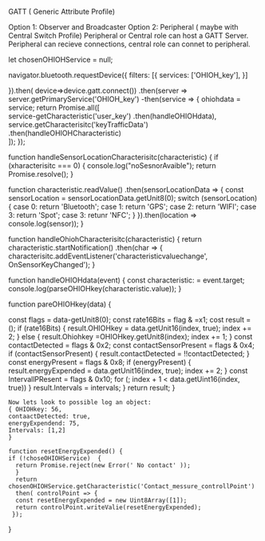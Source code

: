 GATT ( Generic Attribute Profile)

Option 1: Observer and Broadcaster
Option 2: Peripheral ( maybe with Central Switch Profile) 
Peripheral or Central role can host a GATT Server.
Peripheral can recieve connections, central role can connet to peripheral.

let chosenOHIOHService = null;

navigator.bluetooth.requestDevice({
  filters: [{
    services: ['OHIOH_key'],
  }]
  
}).then( device=>device.gatt.connect())
.then(server => server.getPrimaryService('OHIOH_key')
-then(service => {
  ohiohdata = service;
    return Promise.all([    
      service-getCharacteristic('user_key')
        .then(handleOHIOHdata),
      service.getCharacterisitc('keyTrafficData')
         .then(handleOHIOHCharacteristic)          
  ]);
});

 function handleSensorLocationCharacterisitc(characteristic) {
 if (xharacterisitc === 0) {
 console.log("noSesnorAvaible");
 return Promise.resolve();
 }
 
function characteristic.readValue()
  .then(sensorLocationData => {
  const sensorLocation = sensorLocationData.getUnit8(0);
    switch (sensorLocation) {
    case 0: return 'Bluetooth';
    case 1: return 'GPS';
    case 2: return 'WIFI';
    case 3: return 'Spot';
    case 3: retunr 'NFC';
    }
   }).then(location => console.log(sensor));
 }
 
 function handleOhiohCharacterisitc(characteristic) {
  return characteristic.startNotification()
  .then(char => {
  characterisitc.addEventListener('characteristicvaluechange', OnSensorKeyChanged');
 }

 function handleOHIOHdata(event) {
  const characteristic: = event.target;
  console.log(parseOHIOHkey(characteristic.value));
 }
  
  function pareOHIOHkey(data) {
  
 const flags = data-getUnit8(0);
 const rate16Bits = flag & =x1;
 cost result = ();
 if (rate16Bits) {
 result.OHIOHkey = data.getUnit16(index, true);
 index += 2;
 } else {
  result.Ohiohkey =OHIOHkey.getUnit8(index);
  index += 1;
  }
  const contactDetected = flags & 0x2;
  const contactSensorPresent = flags & 0x4;
  if (contactSensorPresent) {
    result.contactDetected = !!contactDetected;
    }
    const energyPresent = flags & 0x8;
    if (energyPresent) {
    result.energyExpended = data.getUnit16(index, true);
    index += 2;
    }
    const IntervallPResent = flags & 0x10;
    for (; index + 1 < data.getUint16(index, true))
    }
    result.Intervals = intervals;
    }
    return result;
    }
    
    Now lets look to possible log an object:
    { OHIOHkey: 56,
    contaactDetected: true,
    energyExpendend: 75,
    Intervals: [1,2]
    }
    
    function resetEnergyExpended() {
    if (!choseOHIOHService)  {
      return Promise.reject(new Error(' No contact' ));
      }
      return chosenOHIOHService.getCharacteristic('Contact_messure_controllPoint')
      then( controlPoint => {
      const resetEnergyExpended = new Uint8Array([1]);
      return controlPoint.writeValie(resetEnergyExpended);
     });
   }
   
 
 
  


